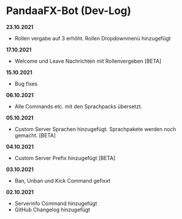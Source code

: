 # PandaaFX-Bot (Dev-Log)
**23.10.2021**
- Rollen vergabe auf 3 erhöht. Rollen Dropdownmenü hinzugefügt

**17.10.2021**
- Welcome und Leave Nachrichten mit Rollenvergeben [BETA]

**15.10.2021**
- Bug fixes

**06.10.2021**
- Alle Commands etc. mit den Sprachpacks übersetzt.

**05.10.2021**
- Custom Server Sprachen hinzugefügt. Sprachpakete werden noch gemacht. [BETA]

**04.10.2021**
- Custom Server Prefix hinzugefügt [BETA]

**03.10.2021**
- Ban, Unban und Kick Command gefixxt

**02.10.2021**
- Serverinfo Command hinzugefügt
- GitHub Changelog hinzugefügt
